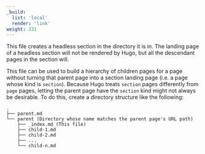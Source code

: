 ```yaml
---
_build:
  list: 'local'
  render: 'link'
weight: 331
---
```


This file creates a headless section in the directory it is in.  The landing
page of a headless section will not be rendered by Hugo, but all the descendant
pages in the section will.

This file can be used to build a hierarchy of children pages for a page without
turning that parent page into a section landing page (i.e. a page whose kind is
`section`).  Because Hugo treats `section` pages differently from `page` pages,
letting the parent page have the `section` kind might not always be desirable.
To do this, create a directory structure like the following:

```
.
├── parent.md
└── parent (Directory whose name matches the parent page's URL path)
    ├── _index.md (This file)
    ├── child-1.md
    ├── child-2.md
    ├── ...
    └── child-n.md
```

